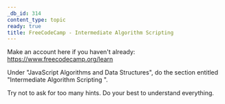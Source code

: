 ```yaml
---
_db_id: 314
content_type: topic
ready: true
title: FreeCodeCamp - Intermediate Algorithm Scripting
---
```


Make an account here if you haven't already: https://www.freecodecamp.org/learn

Under "JavaScript Algorithms and Data Structures", do the section entitled "Intermediate Algorithm Scripting ".

Try not to ask for too many hints. Do your best to understand everything.